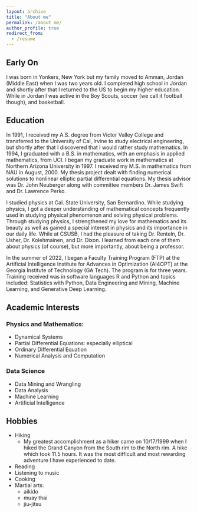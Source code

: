 ```yaml
---
layout: archive
title: "About me"
permalink: /about me/
author_profile: true
redirect_from:
  - /resume
---
```


## Early On
I was born in Yonkers, New York but my family moved to Amman, Jordan (Middle East) when I was two years old.  I completed high school in Jordan and shortly after that I returned to the US to begin my higher education.  While in Jordan I was active in the Boy Scouts, soccer (we call it football though), and basketball.

## Education
In 1991, I received my A.S. degree from Victor Valley College and transferred to the University of Cal, Irvine to study electrical engineering, but shortly after that I discovered that I would rather study mathematics.  In 1994, I graduated with a B.S. in mathematics, with an emphasis in applied mathematics, from UCI.  I began my graduate work in mathematics at Northern Arizona University in 1997.  I received my M.S. in mathematics from NAU in August, 2000.  My thesis project dealt with finding numerical solutions to nonlinear elliptic partial differential equations.  My thesis advisor was Dr. John Neuberger along with committee members Dr. James Swift and Dr. Lawrence Perko. 

I studied physics at Cal. State University, San Bernardino. While studying physics, I got a deeper understanding of mathematical concepts frequently used in studying physical phenomenon and solving physical problems. Through studying physics, I strengthened my love for mathematics and its beauty as well as gained a special interest in physics and its importance in our daily life. While at CSUSB, I had the pleasure of taking Dr. Renteln, Dr. Usher, Dr. Kolehmainen, and Dr. Dixon. I learned from each one of them about physics (of course), but more importantly, about being a professor.

In the summer of 2022, I began a Faculty Training Program (FTP) at the Artificial Intelligence Institute for Advances in Optimization (AI4OPT) at the Georgia Institute of Technology (GA Tech). The program is for three years. Training received was in software languages R and Python and topics included: Statistics with Python, Data Engineering and Mining, Machine Learning, and Generative Deep Learning.

## Academic Interests

### Physics and Mathematics:
* Dynamical Systems
* Partial Differential Equations: especially elliptical
* Ordinary Differential Equation
* Numerical Analysis and Computation

### Data Science
* Data Mining and Wrangling
* Data Analysis
* Machine Learning
* Artificial Intelligence

## Hobbies
* Hiking
  * My greatest accomplishment as a hiker came on 10/17/1999 when I hiked the Grand Canyon from the South rim to the North rim.  A hike which took 11.5 hours.  It was the most      difficult and most rewarding adventure I have experienced to date. 
* Reading
* Listening to music
* Cooking
* Martial arts:
  * aikido
  * muay thai
  *  jiu-jitsu
